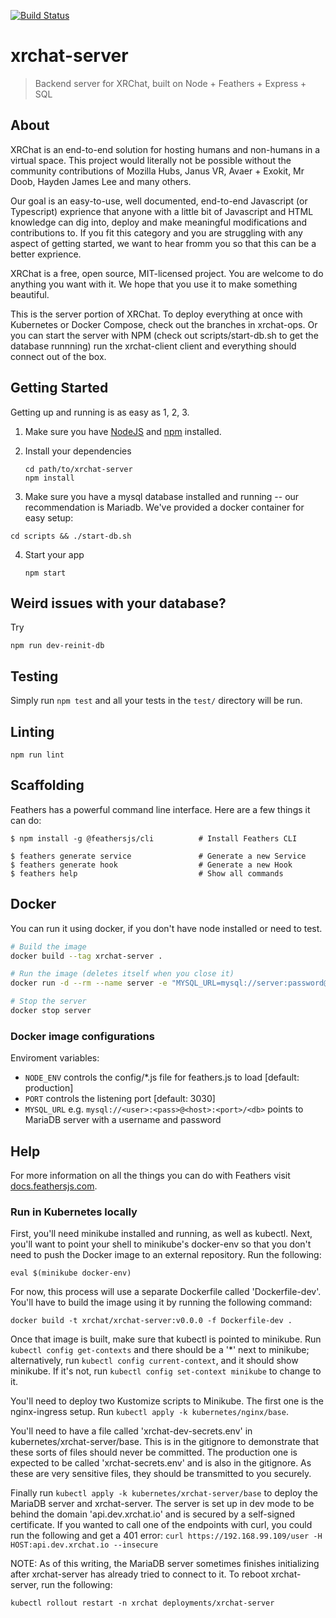 [![Build Status](https://travis-ci.org/xrchat/xrchat-server.svg?branch=master)](https://travis-ci.org/xrchat/xrchat-server)
# xrchat-server

> Backend server for XRChat, built on Node + Feathers + Express + SQL

## About

XRChat is an end-to-end solution for hosting humans and non-humans in a virtual space. This project would literally not be possible without the community contributions of Mozilla Hubs, Janus VR, Avaer + Exokit, Mr Doob, Hayden James Lee and many others.

Our goal is an easy-to-use, well documented, end-to-end Javascript (or Typescript) exprience that anyone with a little bit of Javascript and HTML knowledge can dig into, deploy and make meaningful modifications and contributions to. If you fit this category and you are struggling with any aspect of getting started, we want to hear fromm you so that this can be a better exprience.

XRChat is a free, open source, MIT-licensed project. You are welcome to do anything you want with it. We hope that you use it to make something beautiful.

This is the server portion of XRChat. To deploy everything at once with Kubernetes or Docker Compose, check out the branches in xrchat-ops. Or you can start the server with NPM (check out scripts/start-db.sh to get the database runnning) run the xrchat-client client and everything should connect out of the box.

## Getting Started

Getting up and running is as easy as 1, 2, 3.

1. Make sure you have [NodeJS](https://nodejs.org/) and [npm](https://www.npmjs.com/) installed.
2. Install your dependencies

    ```
    cd path/to/xrchat-server
    npm install
    ```
3. Make sure you have a mysql database installed and running -- our recommendation is Mariadb. We've provided a docker container for easy setup:
```
cd scripts && ./start-db.sh
```

4. Start your app

    ```
    npm start
    ```
    
## Weird issues with your database?
Try
```
npm run dev-reinit-db
```


## Testing

Simply run `npm test` and all your tests in the `test/` directory will be run.

## Linting

`npm run lint`

## Scaffolding

Feathers has a powerful command line interface. Here are a few things it can do:

```
$ npm install -g @feathersjs/cli          # Install Feathers CLI

$ feathers generate service               # Generate a new Service
$ feathers generate hook                  # Generate a new Hook
$ feathers help                           # Show all commands
```

## Docker

You can run it using docker, if you don't have node installed or need to test.
``` bash
# Build the image
docker build --tag xrchat-server .

# Run the image (deletes itself when you close it)
docker run -d --rm --name server -e "MYSQL_URL=mysql://server:password@db:3306/xrchat" -p "3030:3030"  xrchat-server

# Stop the server
docker stop server
```

### Docker image configurations

Enviroment variables:
- `NODE_ENV` controls the config/*.js file for feathers.js to load [default: production]
- `PORT` controls the listening port [default: 3030]
- `MYSQL_URL` e.g. `mysql://<user>:<pass>@<host>:<port>/<db>` points to MariaDB server with a username and password

## Help

For more information on all the things you can do with Feathers visit [docs.feathersjs.com](http://docs.feathersjs.com).


### Run in Kubernetes locally

First, you'll need minikube installed and running, as well as kubectl. Next, you'll want to point your shell to minikube's docker-env
so that you don't need to push the Docker image to an external repository. Run the following:

```eval $(minikube docker-env)```

For now, this process will use a separate Dockerfile called 'Dockerfile-dev'. You'll have to build the image using
it by running the following command:

```docker build -t xrchat/xrchat-server:v0.0.0 -f Dockerfile-dev .```

Once that image is built, make sure that kubectl is pointed to minikube.
Run ```kubectl config get-contexts``` and there should be a '*' next to minikube; alternatively, run 
```kubectl config current-context```, and it should show minikube.
If it's not, run ```kubectl config set-context minikube``` to change to it.

You'll need to deploy two Kustomize scripts to Minikube.
The first one is the nginx-ingress setup.
Run ```kubectl apply -k kubernetes/nginx/base```.

You'll need to have a file called 'xrchat-dev-secrets.env' in kubernetes/xrchat-server/base.
This is in the gitignore to demonstrate that these sorts of files should never be committed.
The production one is expected to be called 'xrchat-secrets.env' and is also in the gitignore.
As these are very sensitive files, they should be transmitted to you securely.

Finally run ```kubectl apply -k kubernetes/xrchat-server/base``` to deploy the MariaDB server and xrchat-server.
The server is set up in dev mode to be behind the domain 'api.dev.xrchat.io' and is secured by a self-signed certificate.
If you wanted to call one of the endpoints with curl, you could run the following and get a 401 error: 
```curl https://192.168.99.109/user -H HOST:api.dev.xrchat.io --insecure```

NOTE: As of this writing, the MariaDB server sometimes finishes initializing after xrchat-server has already tried to
connect to it. To reboot xrchat-server, run the following:

```kubectl rollout restart -n xrchat deployments/xrchat-server```
